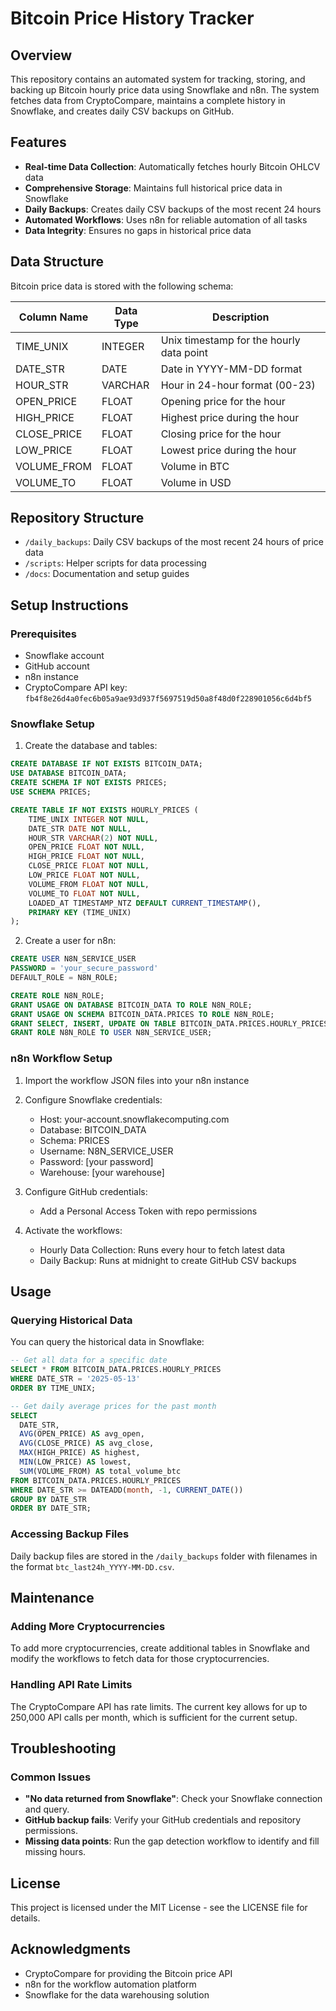 # Bitcoin Price History Tracker

## Overview
This repository contains an automated system for tracking, storing, and backing up Bitcoin hourly price data using Snowflake and n8n. The system fetches data from CryptoCompare, maintains a complete history in Snowflake, and creates daily CSV backups on GitHub.

## Features
- **Real-time Data Collection**: Automatically fetches hourly Bitcoin OHLCV data
- **Comprehensive Storage**: Maintains full historical price data in Snowflake
- **Daily Backups**: Creates daily CSV backups of the most recent 24 hours
- **Automated Workflows**: Uses n8n for reliable automation of all tasks
- **Data Integrity**: Ensures no gaps in historical price data

## Data Structure
Bitcoin price data is stored with the following schema:

| Column Name | Data Type | Description |
|-------------|-----------|-------------|
| TIME_UNIX   | INTEGER   | Unix timestamp for the hourly data point |
| DATE_STR    | DATE      | Date in YYYY-MM-DD format |
| HOUR_STR    | VARCHAR   | Hour in 24-hour format (00-23) |
| OPEN_PRICE  | FLOAT     | Opening price for the hour |
| HIGH_PRICE  | FLOAT     | Highest price during the hour |
| CLOSE_PRICE | FLOAT     | Closing price for the hour |
| LOW_PRICE   | FLOAT     | Lowest price during the hour |
| VOLUME_FROM | FLOAT     | Volume in BTC |
| VOLUME_TO   | FLOAT     | Volume in USD |

## Repository Structure
- `/daily_backups`: Daily CSV backups of the most recent 24 hours of price data
- `/scripts`: Helper scripts for data processing
- `/docs`: Documentation and setup guides

## Setup Instructions

### Prerequisites
- Snowflake account
- GitHub account
- n8n instance
- CryptoCompare API key: `fb4f8e26d4a0fec6b05a9ae93d937f5697519d50a8f48d0f228901056c6d4bf5`

### Snowflake Setup
1. Create the database and tables:
```sql
CREATE DATABASE IF NOT EXISTS BITCOIN_DATA;
USE DATABASE BITCOIN_DATA;
CREATE SCHEMA IF NOT EXISTS PRICES;
USE SCHEMA PRICES;

CREATE TABLE IF NOT EXISTS HOURLY_PRICES (
    TIME_UNIX INTEGER NOT NULL,
    DATE_STR DATE NOT NULL,
    HOUR_STR VARCHAR(2) NOT NULL,
    OPEN_PRICE FLOAT NOT NULL,
    HIGH_PRICE FLOAT NOT NULL,
    CLOSE_PRICE FLOAT NOT NULL,
    LOW_PRICE FLOAT NOT NULL,
    VOLUME_FROM FLOAT NOT NULL,
    VOLUME_TO FLOAT NOT NULL,
    LOADED_AT TIMESTAMP_NTZ DEFAULT CURRENT_TIMESTAMP(),
    PRIMARY KEY (TIME_UNIX)
);
```

2. Create a user for n8n:
```sql
CREATE USER N8N_SERVICE_USER
PASSWORD = 'your_secure_password'
DEFAULT_ROLE = N8N_ROLE;

CREATE ROLE N8N_ROLE;
GRANT USAGE ON DATABASE BITCOIN_DATA TO ROLE N8N_ROLE;
GRANT USAGE ON SCHEMA BITCOIN_DATA.PRICES TO ROLE N8N_ROLE;
GRANT SELECT, INSERT, UPDATE ON TABLE BITCOIN_DATA.PRICES.HOURLY_PRICES TO ROLE N8N_ROLE;
GRANT ROLE N8N_ROLE TO USER N8N_SERVICE_USER;
```

### n8n Workflow Setup
1. Import the workflow JSON files into your n8n instance
2. Configure Snowflake credentials:
   - Host: your-account.snowflakecomputing.com
   - Database: BITCOIN_DATA
   - Schema: PRICES
   - Username: N8N_SERVICE_USER
   - Password: [your password]
   - Warehouse: [your warehouse]

3. Configure GitHub credentials:
   - Add a Personal Access Token with repo permissions

4. Activate the workflows:
   - Hourly Data Collection: Runs every hour to fetch latest data
   - Daily Backup: Runs at midnight to create GitHub CSV backups

## Usage

### Querying Historical Data
You can query the historical data in Snowflake:

```sql
-- Get all data for a specific date
SELECT * FROM BITCOIN_DATA.PRICES.HOURLY_PRICES
WHERE DATE_STR = '2025-05-13'
ORDER BY TIME_UNIX;

-- Get daily average prices for the past month
SELECT 
  DATE_STR,
  AVG(OPEN_PRICE) AS avg_open,
  AVG(CLOSE_PRICE) AS avg_close,
  MAX(HIGH_PRICE) AS highest,
  MIN(LOW_PRICE) AS lowest,
  SUM(VOLUME_FROM) AS total_volume_btc
FROM BITCOIN_DATA.PRICES.HOURLY_PRICES
WHERE DATE_STR >= DATEADD(month, -1, CURRENT_DATE())
GROUP BY DATE_STR
ORDER BY DATE_STR;
```

### Accessing Backup Files
Daily backup files are stored in the `/daily_backups` folder with filenames in the format `btc_last24h_YYYY-MM-DD.csv`.

## Maintenance

### Adding More Cryptocurrencies
To add more cryptocurrencies, create additional tables in Snowflake and modify the workflows to fetch data for those cryptocurrencies.

### Handling API Rate Limits
The CryptoCompare API has rate limits. The current key allows for up to 250,000 API calls per month, which is sufficient for the current setup.

## Troubleshooting

### Common Issues
- **"No data returned from Snowflake"**: Check your Snowflake connection and query.
- **GitHub backup fails**: Verify your GitHub credentials and repository permissions.
- **Missing data points**: Run the gap detection workflow to identify and fill missing hours.

## License
This project is licensed under the MIT License - see the LICENSE file for details.

## Acknowledgments
- CryptoCompare for providing the Bitcoin price API
- n8n for the workflow automation platform
- Snowflake for the data warehousing solution
